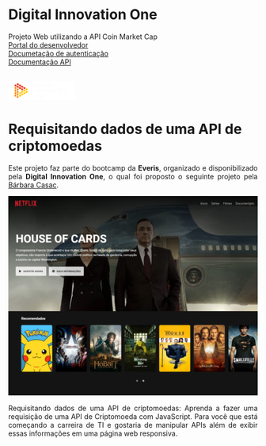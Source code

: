 # Digital Innovation One
Projeto Web utilizando a API Coin Market Cap <br>
[Portal do desenvolvedor](https://pro.coinmarketcap.com/account) <br>
[Documetação de autenticação](https://coinmarketcap.com/api/documentation/v1/#section/Authentication) <br>
[Documentação API](https://coinmarketcap.com/api/documentation/v1/#) <br>

</br>
<img src="https://github.com/mcosta21/bootcamp-dio-everis/blob/main/images/digital-innovation-one.png?raw=true" alt="Digital Innovation One"/>
<h1>Requisitando dados de uma API de criptomoedas</h1>

<p align="justify">
    Este projeto faz parte do bootcamp da <strong>Everis</strong>, organizado e disponibilizado pela <strong>Digital Innovation One</strong>, o qual foi proposto o seguinte projeto pela <a href="https://www.linkedin.com/in/barbaracasac/">Bárbara Casac</a>.
</p>

<p align="center">
<img src="https://github.com/mcosta21/bootcamp-dio-everis/blob/main/interface-netflix/assets/banner.png?raw=true" alt="Requisitando dados de uma API de criptomoedas" />
</p>

<p align="justify">Requisitando dados de uma API de criptomoedas: Aprenda a fazer uma requisição de uma API de Criptomoeda com JavaScript. Para você que está começando a carreira de TI e gostaria de manipular APIs além de exibir essas informações em uma página web responsiva.</p>

